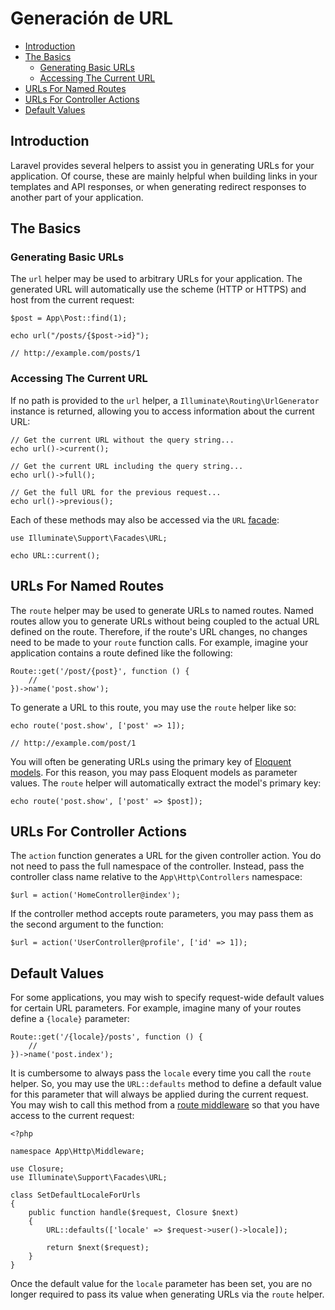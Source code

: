 # Generación de URL

- [Introduction](#introduction)
- [The Basics](#the-basics) 
    - [Generating Basic URLs](#generating-basic-urls)
    - [Accessing The Current URL](#accessing-the-current-url)
- [URLs For Named Routes](#urls-for-named-routes)
- [URLs For Controller Actions](#urls-for-controller-actions)
- [Default Values](#default-values)

<a name="introduction"></a>

## Introduction

Laravel provides several helpers to assist you in generating URLs for your application. Of course, these are mainly helpful when building links in your templates and API responses, or when generating redirect responses to another part of your application.

<a name="the-basics"></a>

## The Basics

<a name="generating-basic-urls"></a>

### Generating Basic URLs

The `url` helper may be used to arbitrary URLs for your application. The generated URL will automatically use the scheme (HTTP or HTTPS) and host from the current request:

    $post = App\Post::find(1);
    
    echo url("/posts/{$post->id}");
    
    // http://example.com/posts/1
    

<a name="accessing-the-current-url"></a>

### Accessing The Current URL

If no path is provided to the `url` helper, a `Illuminate\Routing\UrlGenerator` instance is returned, allowing you to access information about the current URL:

    // Get the current URL without the query string...
    echo url()->current();
    
    // Get the current URL including the query string...
    echo url()->full();
    
    // Get the full URL for the previous request...
    echo url()->previous();
    

Each of these methods may also be accessed via the `URL` [facade](/docs/{{version}}/facades):

    use Illuminate\Support\Facades\URL;
    
    echo URL::current();
    

<a name="urls-for-named-routes"></a>

## URLs For Named Routes

The `route` helper may be used to generate URLs to named routes. Named routes allow you to generate URLs without being coupled to the actual URL defined on the route. Therefore, if the route's URL changes, no changes need to be made to your `route` function calls. For example, imagine your application contains a route defined like the following:

    Route::get('/post/{post}', function () {
        //
    })->name('post.show');
    

To generate a URL to this route, you may use the `route` helper like so:

    echo route('post.show', ['post' => 1]);
    
    // http://example.com/post/1
    

You will often be generating URLs using the primary key of [Eloquent models](/docs/{{version}}/eloquent). For this reason, you may pass Eloquent models as parameter values. The `route` helper will automatically extract the model's primary key:

    echo route('post.show', ['post' => $post]);
    

<a name="urls-for-controller-actions"></a>

## URLs For Controller Actions

The `action` function generates a URL for the given controller action. You do not need to pass the full namespace of the controller. Instead, pass the controller class name relative to the `App\Http\Controllers` namespace:

    $url = action('HomeController@index');
    

If the controller method accepts route parameters, you may pass them as the second argument to the function:

    $url = action('UserController@profile', ['id' => 1]);
    

<a name="default-values"></a>

## Default Values

For some applications, you may wish to specify request-wide default values for certain URL parameters. For example, imagine many of your routes define a `{locale}` parameter:

    Route::get('/{locale}/posts', function () {
        //
    })->name('post.index');
    

It is cumbersome to always pass the `locale` every time you call the `route` helper. So, you may use the `URL::defaults` method to define a default value for this parameter that will always be applied during the current request. You may wish to call this method from a [route middleware](/docs/{{version}}/middleware#assigning-middleware-to-routes) so that you have access to the current request:

    <?php
    
    namespace App\Http\Middleware;
    
    use Closure;
    use Illuminate\Support\Facades\URL;
    
    class SetDefaultLocaleForUrls
    {
        public function handle($request, Closure $next)
        {
            URL::defaults(['locale' => $request->user()->locale]);
    
            return $next($request);
        }
    }
    

Once the default value for the `locale` parameter has been set, you are no longer required to pass its value when generating URLs via the `route` helper.